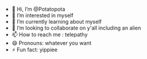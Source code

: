 - 👋 Hi, I’m @Potatopota
- 👀 I’m interested in myself
- 🌱 I’m currently learning about myself
- 💞️ I’m looking to collaborate on y'all including an alien
- 📫 How to reach me : telepathy
- 😄 Pronouns: whatever you want
- ⚡ Fun fact: yippiee

<!---
Potatopota/Potatopota is a ✨ special ✨ repository because its `README.md` (this file) appears on your GitHub profile.
You can click the Preview link to take a look at your changes.
--->
